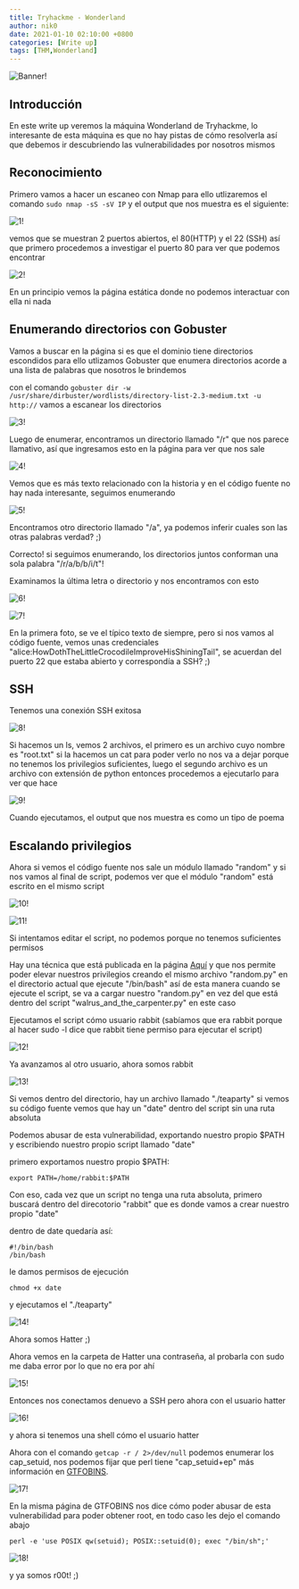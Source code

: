 ```yaml
---
title: Tryhackme - Wonderland
author: nik0
date: 2021-01-10 02:10:00 +0800
categories: [Write up]
tags: [THM,Wonderland]
---
```


![Banner!](/assets/img/sample/Wonderland/alicia.png)

## Introducción

En este write up veremos la máquina Wonderland de Tryhackme, lo interesante de esta máquina es que no hay pistas de cómo resolverla así que debemos ir descubriendo las vulnerabilidades por nosotros mismos

## Reconocimiento

Primero vamos a hacer un escaneo con Nmap para ello utlizaremos el comando ```sudo nmap -sS -sV IP``` y el output que nos muestra es el siguiente:

![1!](/assets/img/sample/Wonderland/1.png)

vemos que se muestran 2 puertos abiertos, el 80(HTTP) y el 22 (SSH) así que primero procedemos a investigar el puerto 80 para ver que podemos encontrar

![2!](/assets/img/sample/Wonderland/2.png)

En un principio vemos la página estática donde no podemos interactuar con ella ni nada

## Enumerando directorios con Gobuster

Vamos a buscar en la página si es que el dominio tiene directorios escondidos para ello utlizamos Gobuster que enumera directorios acorde a una lista de palabras que nosotros
le brindemos

con el comando ```gobuster dir -w /usr/share/dirbuster/wordlists/directory-list-2.3-medium.txt -u http://``` vamos a escanear los directorios

![3!](/assets/img/sample/Wonderland/3.png)

Luego de enumerar, encontramos un directorio llamado "/r" que nos parece llamativo, así que ingresamos esto en la página para ver que nos sale

![4!](/assets/img/sample/Wonderland/4.png)

Vemos que es más texto relacionado con la historia y en el código fuente no hay nada interesante, seguimos enumerando

![5!](/assets/img/sample/Wonderland/5.png)

Encontramos otro directorio llamado "/a", ya podemos inferir cuales son las otras palabras verdad? ;)

Correcto! si seguimos enumerando, los directorios juntos conforman una sola palabra "/r/a/b/b/i/t"!

Examinamos la última letra o directorio y nos encontramos con esto

![6!](/assets/img/sample/Wonderland/6.png)

![7!](/assets/img/sample/Wonderland/7.png)

En la primera foto, se ve el típico texto de siempre, pero si nos vamos al código fuente, vemos unas credenciales "alice:HowDothTheLittleCrocodileImproveHisShiningTail", se acuerdan del puerto 22 que estaba abierto y correspondía a SSH? ;)

## SSH 

Tenemos una conexión SSH exitosa

![8!](/assets/img/sample/Wonderland/8.png)

Si hacemos un ls, vemos 2 archivos, el primero es un archivo cuyo nombre es "root.txt" si la hacemos un cat para poder verlo no nos va a dejar porque no tenemos los privilegios suficientes, luego el segundo archivo es un archivo con extensión de python entonces procedemos a ejecutarlo para ver que hace

![9!](/assets/img/sample/Wonderland/9.png)

Cuando ejecutamos, el output que nos muestra es como un tipo de poema

## Escalando privilegios

Ahora si vemos el código fuente nos sale un módulo llamado "random" y si nos vamos al final de script, podemos ver que el módulo "random" está escrito en el mismo script

![10!](/assets/img/sample/Wonderland/10.png)

![11!](/assets/img/sample/Wonderland/11.png)

Si intentamos editar el script, no podemos porque no tenemos suficientes permisos

Hay una técnica que está publicada en la página [Aquí](https://criminalminds.github.io/posts/Privesc/) y que nos permite poder elevar nuestros privilegios creando el mismo archivo "random.py" en el directorio actual que ejecute "/bin/bash" así de esta manera cuando se ejecute el script, se va a cargar nuestro "random.py" en vez del que está dentro del script "walrus_and_the_carpenter.py" en este caso

Ejecutamos el script cómo usuario rabbit (sabíamos que era rabbit porque al hacer sudo -l dice que rabbit tiene permiso para ejecutar el script)

![12!](/assets/img/sample/Wonderland/12.png)

Ya avanzamos al otro usuario, ahora somos rabbit

![13!](/assets/img/sample/Wonderland/13.png)

Si vemos dentro del directorio, hay un archivo llamado "./teaparty" si vemos su código fuente vemos que hay un "date" dentro del script sin una ruta absoluta

Podemos abusar de esta vulnerabilidad, exportando nuestro propio $PATH y escribiendo nuestro propio script llamado "date"

primero exportamos nuestro propio $PATH:

```terminal
export PATH=/home/rabbit:$PATH
```
Con eso, cada vez que un script no tenga una ruta absoluta, primero buscará dentro del direcotorio "rabbit" que es donde vamos a crear nuestro propio "date"

dentro de date quedaría así:

```terminal
#!/bin/bash
/bin/bash
```

le damos permisos de ejecución 

```terminal
chmod +x date
```
y ejecutamos el "./teaparty"

![14!](/assets/img/sample/Wonderland/14.png)

Ahora somos Hatter ;)

Ahora vemos en la carpeta de Hatter una contraseña, al probarla con sudo me daba error por lo que no era por ahí

![15!](/assets/img/sample/Wonderland/15.png)

Entonces nos conectamos denuevo a SSH pero ahora con el usuario hatter

![16!](/assets/img/sample/Wonderland/16.png)

y ahora si tenemos una shell cómo el usuario hatter

Ahora con el comando ```getcap -r / 2>/dev/null``` podemos enumerar los cap_setuid, nos podemos fijar que perl tiene "cap_setuid+ep" más información en [GTFOBINS](https://gtfobins.github.io/gtfobins/perl/#capabilities).

![17!](/assets/img/sample/Wonderland/17.png)

En la misma página de GTFOBINS nos dice cómo poder abusar de esta vulnerabilidad para poder obtener root, en todo caso les dejo el comando abajo

```perl -e 'use POSIX qw(setuid); POSIX::setuid(0); exec "/bin/sh";'```

![18!](/assets/img/sample/Wonderland/18.png)

y ya somos r00t! ;)






















